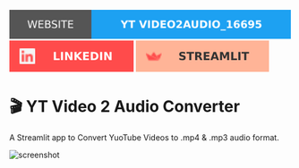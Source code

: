 [![Website](https://raw.githubusercontent.com/peskyji/Image_badge_icons/main/website.svg)](https://peskyji-yt-video2audio-streamlit-app-nkk4vf.streamlitapp.com/)
[![Linkedin](https://raw.githubusercontent.com/peskyji/Image_badge_icons/main/linkedin.svg)](https://www.linkedin.com/in/shailesh-bisht-b42a73184/)
[![Hosted on](https://raw.githubusercontent.com/peskyji/Image_badge_icons/main/streamlit.svg)](https://streamlit.io/)
<br>
# 🎬 YT Video 2 Audio Converter

A Streamlit app to Convert YuoTube Videos to .mp4 & .mp3 audio format.

<img width="640" alt="screenshot" src="https://github.com/peskyji/YT_Video2Audio/blob/6d055ad7e9c3bf3fde3810b01616749aaecc5186/screenshots/app_screenshot.jpg">
